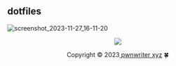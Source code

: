 ## dotfiles

![screenshot_2023-11-27_16-11-20](https://github.com/pwnwriter/chadrice/assets/90331517/e3e86c2a-03b8-474e-90d8-b5778da7931b)

<p align="center"><img src="https://raw.githubusercontent.com/catppuccin/catppuccin/main/assets/footers/gray0_ctp_on_line.svg?sanitize=true" /></p>
<p align="center">Copyright &copy; 2023<a href="https://pwnwriter.xyz" target="_blank"> pwnwriter xyz<a> 🍀</a> 
